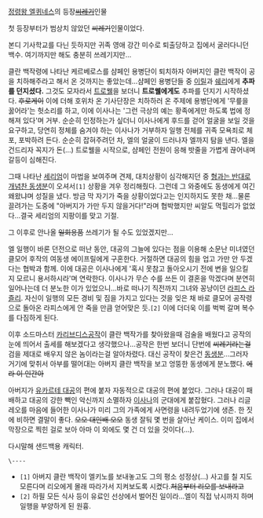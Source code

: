 [정령왕 엘퀴네스](%EC%A0%95%EB%A0%B9%EC%99%95%20%EC%97%98%ED%80%B4%EB%84%A4%EC%8A%A4.md)의 등장<del>[씨레기](%EC%93%B0%EB%A0%88%EA%B8%B0.md)</del>인물

첫 등장부터가 범상치 않았던 <del>씨레기</del>인물이었다.

본디 기사학교를 다닌 듯하지만 귀족 영애 강간 미수로 퇴출당하고 집에서 굴러다니던 백수. 여기까지만 해도 충분히 쓰레기지만...

클란 백작령에 나타난 케르베로스를 샴페인 용병단이 퇴치하자 아버지인 클란 백작이 공을 치하해주라고 해서 온 것까지는 좋았는데...샴페인
용병단들 중 [이릴](%EC%9D%B4%EB%A6%B4.md)과 [쉐리](%EC%89%90%EB%A6%AC%28%EC%A0%95%EB%A0%B9%EC%99%95%20%EC%97%98%ED%80%B4%EB%84%A4%EC%8A%A4%29.md)에게 **추파를
던지셨다.** 그것도 모자라서 [트로웰](%ED%8A%B8%EB%A1%9C%EC%9B%B0%28%EC%A0%95%EB%A0%B9%EC%99%95%20%EC%97%98%ED%80%B4%EB%84%A4%EC%8A%A4%29.md)을 보더니 **트로웰에게도** 추파를 던지기
시작하셨다. <del>후로게이</del> 이에 더해 호위차 온 기사단장은 치하하러 온 주제에 용병단에게 '무릎을 꿇어라'는 헛소리를 하고,
이에 이사나는 '그런 극상의 예는 황족에게만 하도록 법에 정해져 있다'며 거부. 순순히 인정하는가 싶더니 이사나에게 후드를 걷어 얼굴을 보일
것을 요구하고, 당연히 정체를 숨겨야 하는 이사나가 거부하자 일행 전체를 귀족 모욕죄로 체포, 포박하려 든다. 순순히 잡혀주려던 차, 엘의
얼굴이 드러나자 엘까지 탐을 낸다. 엘을 건드리자 꼭지가 돈(...) 트로웰을 시작으로, 샴페인 전원이 응해 밧줄을 가볍게 끊어내며 갈등이
심해진다.

그때 나타난 [세리엄](%EC%84%B8%EB%A6%AC%EC%97%84.md)이 마법을 보여주며 견제, 대치상황이 심각해지던 중
[형과는 반대로 개념찬 동생분](%EB%A6%AC%EA%B8%80%EB%A0%88%EC%98%A4%20%EB%93%9C%20%ED%81%B4%EB%9E%80.md)이 오셔서`[1]` 상황을 겨우 정리해줬다. 그런데 그 와중에도 동생에게 여긴 왜왔냐며 성질을 냈다. 방금 막
자기가 죽을 상황이었다고는 인지하지도 못한 채...물론 끌려가는 도중에 "아버지가 가만 두지 않을거다!"라며 협박했지만 씨알도 먹힐리가
없었다...결국 세리엄의 지팡이를 맞고 기절.

그 이후로 안나올 <del>일회용품</del> 쓰레기가 될 수도 있었겠지만...

엘 일행이 바론 던전으로 떠난 동안, 대공의 그늘에 있다는 점을 이용해 소문난 미녀였던 클모어 후작의 여동생 에이프릴에게 구혼한다. 거절하면
대공의 힘을 업고 가만 안 두겠다는 협박과 함께. 이에 대공은 이사나에게 '혹시 못참고 돌아오시기 전에 변을 일으킬 지 모르니 용서하시라'며
연락한다. 이사나가 무슨 수를 쓰든 이 결혼을 막겠다며 분연히 일어나는데 더 분노한 이가 있었으니...바로 떠나기 직전까지 그녀와 꽁냥이던
[라피스 라즐리](%EB%9D%BC%ED%94%BC%EC%8A%A4%20%EB%9D%BC%EC%A6%90%EB%A6%AC.md).
자신이 일행의 모든 경비 및 짐을 가지고 있다는 것을 잊은 채 바로 클모어 공작령으로 돌아온 라피스에게 안 죽을 만큼 얻어맞은 듯.`[2]`
이에 더더욱 이를 벅벅 갈며 복수를 다짐하게 된다.

이후 소드마스터 [카리브디스공작](%EC%B9%B4%EB%A6%AC%EB%B8%8C%EB%94%94%EC%8A%A4%20%EA%B3%B5%EC%9E%91.md)이
클란 백작가를 찾아왔을때 검술을 배웠다고 공작의 눈에 띄어서 출세를 해보겠다고 생각했으나...공작은 한번 보더니 단번에
<del>씨레기라는걸</del>검을 제대로 배우지 않은 놈이라는걸 알아차렸다. 대신 공작이 찾은건 [동생분](%EB%A6%AC%EA%B8%80%EB%A0%88%EC%98%A4%20%EB%93%9C%20%ED%81%B4%EB%9E%80.md)...그러자 거기에 맞취서 아부를
떨어대는 아버지 클란 백작을 보고 엉뚱한 동생에게 분노했다. <del>에라 이 인간아</del>

아버지가 [유카르테 대공](%EC%9C%A0%EC%B9%B4%EB%A5%B4%ED%85%8C%20%EB%9E%80%EB%8A%90%20%EC%86%94%ED%8A%B8.md)의 편에 붙자 자동적으로 대공의 편에 붙었다. 그러나 대공이 패배하고 대공의 강한 빽인 악신까지
소멸하자 [이사나](%EC%9D%B4%EC%82%AC%EB%82%98%20%EB%9E%80%EB%8A%90%20%EC%86%94%ED%8A%B8.md)의 군대에게 붙잡혔다. 그러나 리글레오를 마음에 들어한 이사나가 미리 그의 가족에게 사면령을 내려두었기에 생존. 한 짓에
비하면 결말이 좋다. <del>오오 대인배 오오</del> 동생 잘둬 몇 번을 살아난 케이스. 이미 집에서 막장으로 찍힌 걸로 보아 아마 이
외에도 몇 건 더 있을 것이다(...).

다시말해 샌드백용 캐릭터.

`\----`

  * `[1]` 아버지 클란 백작이 엘키노를 보내놓고도 그의 평소 성정상(...) 사고를 칠 지도 모른다며 리오에게 몰래 따라가서 지켜보도록 시켰다.<del>처음부터 리오를 보내라고</del>
  * `[2]` 하필 모든 식사 등이 유료인 선상에서 벌어진 일이라...엘이 직접 낚시까지 하며 일행을 부양하게 된 원흉.

